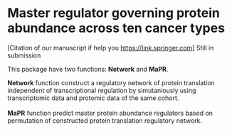 # **Master regulator governing protein abundance across ten cancer types**

[Citation of our manuscript if help you https://link.springer.com] Still in submission

This package have two functions: **Network** and **MaPR**.

**Network** function construct a regulatory network of protein translation independent of transcriptional regulation by simutaniously using transcriptomic data and protomic data of the same cohort. <br /><br />
**MaPR** function predict master protein abundance regulators based on permutation of constructed protein translation regulatory network.
